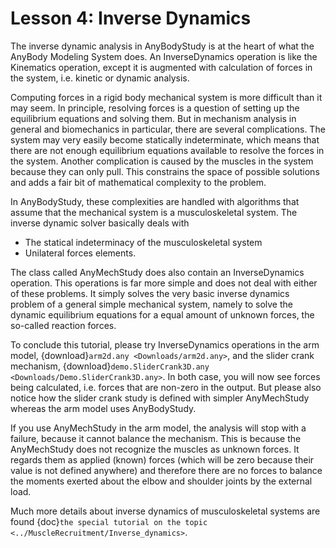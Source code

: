 # Lesson 4: Inverse Dynamics

The inverse dynamic analysis in AnyBodyStudy is at the heart of what the
AnyBody Modeling System does. An InverseDynamics operation is like the
Kinematics operation, except it is augmented with calculation of forces
in the system, i.e. kinetic or dynamic analysis.

Computing forces in a rigid body mechanical system is more difficult
than it may seem. In principle, resolving forces is a question of
setting up the equilibrium equations and solving them. But in mechanism
analysis in general and biomechanics in particular, there are several
complications. The system may very easily become statically
indeterminate, which means that there are not enough equilibrium
equations available to resolve the forces in the system. Another
complication is caused by the muscles in the system because they can
only pull. This constrains the space of possible solutions and adds a
fair bit of mathematical complexity to the problem.

In AnyBodyStudy, these complexities are handled with algorithms that
assume that the mechanical system is a musculoskeletal system. The
inverse dynamic solver basically deals with

- The statical indeterminacy of the musculoskeletal system
- Unilateral forces elements.

The class called AnyMechStudy does also contain an InverseDynamics
operation. This operations is far more simple and does not deal with
either of these problems. It simply solves the very basic inverse
dynamics problem of a general simple mechanical system, namely to solve
the dynamic equilibrium equations for a equal amount of unknown forces,
the so-called reaction forces.

To conclude this tutorial, please try InverseDynamics operations in the
arm model, {download}`arm2d.any <Downloads/arm2d.any>`, and the slider crank
mechanism,
{download}`demo.SliderCrank3D.any <Downloads/Demo.SliderCrank3D.any>`. In both
case, you will now see forces being calculated, i.e. forces that are
non-zero in the output. But please also notice how the slider crank
study is defined with simpler AnyMechStudy whereas the arm model uses
AnyBodyStudy.

If you use AnyMechStudy in the arm model, the analysis will stop with a
failure, because it cannot balance the mechanism. This is because the
AnyMechStudy does not recognize the muscles as unknown forces. It
regards them as applied (known) forces (which will be zero because their
value is not defined anywhere) and therefore there are no forces to
balance the moments exerted about the elbow and shoulder joints by the
external load.

Much more details about inverse dynamics of musculoskeletal systems are
found {doc}`the special tutorial on the topic <../MuscleRecruitment/Inverse_dynamics>`.
